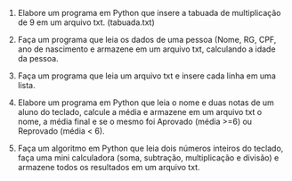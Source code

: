 1. Elabore um programa em Python que insere a tabuada de multiplicação de 9 em
um arquivo txt.
(tabuada.txt)

2. Faça um programa que leia os dados de uma pessoa (Nome, RG, CPF, ano de
nascimento e armazene em um arquivo txt, calculando a idade da pessoa.


3. Faça um programa que leia um arquivo txt e insere cada linha em uma lista.


4. Elabore um programa em Python que leia o nome e duas notas de um aluno do
teclado, calcule a média e armazene em um arquivo txt o nome, a média final e
se o mesmo foi Aprovado (média >=6) ou Reprovado (média < 6).


5. Faça um algoritmo em Python que leia dois números inteiros do teclado, faça
uma mini calculadora (soma, subtração, multiplicação e divisão) e armazene
todos os resultados em um arquivo txt.
